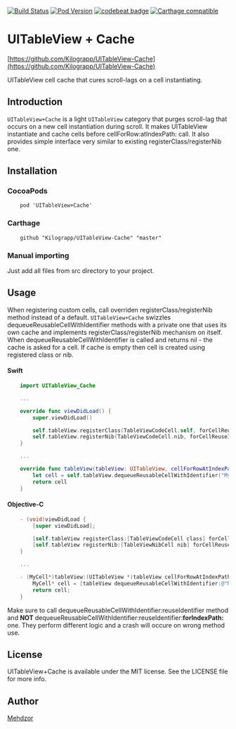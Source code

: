 [![Build Status](https://travis-ci.org/Kilograpp/UITableView-Cache.svg?branch=master)](https://travis-ci.org/Kilograpp/UITableView-Cache)
[![Pod Version](https://img.shields.io/cocoapods/v/UITableView+Cache.svg?style=flat)](http://cocoadocs.org/docsets/UITableView+Cache/)
[![codebeat badge](https://codebeat.co/badges/1c7930d9-7431-49ff-989c-f906779f00bc?t=)](https://codebeat.co/projects/github-com-kilograpp-uitableview-cache)
[![Carthage compatible](https://img.shields.io/badge/Carthage-compatible-4BC51D.svg?style=flat)](https://github.com/Kilograpp/UITableView-Cache)

# UITableView + Cache
[https://github.com/Kilograpp/UITableView-Cache](https://github.com/Kilograpp/UITableView-Cache)

UITableView cell cache that cures scroll-lags on a cell instantiating. 

## Introduction

`UITableView+Cache` is a light `UITableView` category that purges scroll-lag that occurs on a new cell instantiation during scroll. 
It makes UITableView instantiate and cache cells before cellForRow:atIndexPath: call. It also provides simple interface very similar to existing registerClass/registerNib one. 

## Installation

### CocoaPods

``` batch
	pod 'UITableView+Cache'
```

### Carthage

``` batch
	github "Kilograpp/UITableView-Cache" "master"
```

### Manual importing

Just add all files from src directory to your project.


## Usage

When registering custom cells, call overriden registerClass/registerNib method instead of a default. `UITableView+Cache` swizzles dequeueReusableCellWithIdentifier methods with a private one that uses its own cache and implements registerClass/registerNib mechanism on itself. 
When dequeueReusableCellWithIdentifier is called and returns nil - the cache is asked for a cell. If cache is empty then cell is created using registered class or nib.

#### Swift

``` swift
	import UITableView_Cache

	...

	override func viewDidLoad() {
		super.viewDidLoad()

		self.tableView.registerClass(TableViewCodeCell.self, forCellReuseIdentifier: "MyReuseIdentifier", cacheSize: 10)
		self.tableView.registerNib(TableViewCodeCell.nib, forCellReuseIdentifier: "MyReuseIdentifier", cacheSize: 10)
	}

	...

	override func tableView(tableView: UITableView, cellForRowAtIndexPath indexPath: NSIndexPath) -> UITableViewCell {
		let cell = self.tableView.dequeueReusableCellWithIdentifier("MyReuseIdentifier") as! TableViewCodeCell
		return cell
	}
```

#### Objective-C

``` objective-c
	- (void)viewDidLoad {
		[super viewDidLoad];

		[self.tableView registerClass:[TableViewCodeCell class] forCellReuseIdentifier:@"MyReuseIdentifier" cacheSize:10];
		[self.tableView registerNib:[TableViewNibCell nib] forCellReuseIdentifier:@"MyNibReuseIdentifier" cacheSize:10];
	}

	...

	- (MyCell*)tableView:(UITableView *)tableView cellForRowAtIndexPath:(NSIndexPath *)indexPath {
		MyCell* cell = [tableView dequeueReusableCellWithIdentifier:@"MyReuseIdentifier"];
		return cell;
	}
```
	
Make sure to call dequeueReusableCellWithIdentifier:reuseIdentifier method and **NOT** dequeueReusableCellWithIdentifier:reuseIdentifier:**forIndexPath:** one. They perform different logic and a crash will occure on wrong method use. 

## License

UITableView+Cache is available under the MIT license. See the LICENSE file for more info.

## Author

[Mehdzor](https://github.com/mehdzor)

